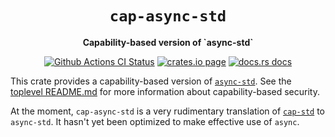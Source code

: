 <div align="center">
  <h1><code>cap-async-std</code></h1>

  <p>
    <strong>Capability-based version of `async-std`</strong>
  </p>

  <p>
    <a href="https://github.com/bytecodealliance/cap-std/actions?query=workflow%3ACI"><img src="https://github.com/bytecodealliance/cap-std/workflows/CI/badge.svg" alt="Github Actions CI Status" /></a>
    <a href="https://crates.io/crates/cap-async-std"><img src="https://img.shields.io/crates/v/cap-async-std.svg" alt="crates.io page" /></a>
    <a href="https://docs.rs/cap-async-std"><img src="https://docs.rs/cap-async-std/badge.svg" alt="docs.rs docs" /></a>
  </p>
</div>

This crate provides a capability-based version of [`async-std`]. See the
[toplevel README.md] for more information about capability-based security.

At the moment, `cap-async-std` is a very rudimentary translation of [`cap-std`] to
`async-std`. It hasn't yet been optimized to make effective use of `async`.

[`async-std`]: https://crates.io/crates/async-std
[`cap-std`]: https://github.com/bytecodealliance/cap-std/blob/main/cap-std/README.md
[toplevel README.md]: https://github.com/bytecodealliance/cap-std/blob/main/README.md
